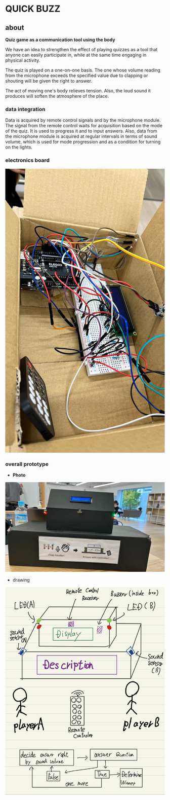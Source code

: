 # QUICK BUZZ


## about
**Quiz game as a communication tool using the body**

We have an idea to strengthen the effect of playing quizzes as a tool that anyone can easily participate in, while at the same time engaging in physical activity.

The quiz is played on a one-on-one basis. The one whose volume reading from the microphone exceeds the specified value due to clapping or shouting will be given the right to answer.

The act of moving one's body relieves tension. Also, the loud sound it produces will soften the atmosphere of the place.


### data integration
Data is acquired by remote control signals and by the microphone module.
The signal from the remote control waits for acquisition based on the mode of the quiz. It is used to progress it and to input answers.
Also, data from the microphone module is acquired at regular intervals in terms of sound volume, which is used for mode progression and as a condition for turning on the lights.

### electronics board
<img src="./electronics_board.jpg" alt="electronics_board">

### overall prototype
- **Photo**
<img src="./overallPrototype.jpg" alt="overallPrototype">

- drawing
<img src="./drawing.jpg" alt="drawing">
